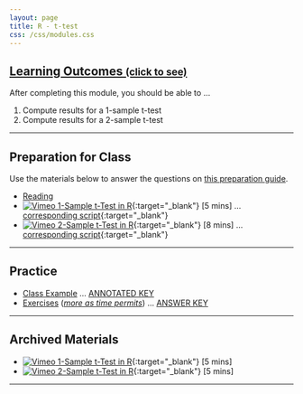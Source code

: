```yaml
---
layout: page
title: R - t-test
css: /css/modules.css
---
```


<div class="panel-group-ILOs">
  <div class="panel panel-default">
    <div class="panel-heading">
      <h2 class="panel-title">
        <a data-toggle="collapse" href="#ILOs">Learning Outcomes <small>(click to see)</small></a>
      </h2>
    </div>
    <div id="ILOs" class="panel-collapse collapse">
      <div class="panel-body">
<p>After completing this module, you should be able to ...</p>

<ol>
  <li>Compute results for a 1-sample t-test</li>
  <li>Compute results for a 2-sample t-test</li>
</ol>
      </div>
    </div>
  </div>
</div>

----

## Preparation for Class

Use the materials below to answer the questions on [this preparation guide](Prep/Rt1EDA).

* [Reading](bookR/Rttests.html)
* [![Vimeo](../img/dhovid.png) 1-Sample t-Test in R](https://vimeo.com/user45324800/1samplettest){:target="_blank"} [5 mins] ... [corresponding script](HO/1Samplet_RHO.html){:target="_blank"}
* [![Vimeo](../img/dhovid.png) 2-Sample t-Test in R](https://vimeo.com/user45324800/2samplettest){:target="_blank"} [8 mins] ... [corresponding script](HO/2Samplet_RHO.html){:target="_blank"}

----

## Practice

* [Class Example](CE/Rttests_CExmpl) ... [ANNOTATED KEY](CE/KEY_Rttests_CExmpl)
* [Exercises](CE/Rttests_CE1) ([*more as time permits*](CE/Rttests_CE2)) ... [ANSWER KEY](CE/KEY_Rttests_CE)

----

## Archived Materials

* [![Vimeo](../img/dhovid.png) 1-Sample t-Test in R](https://vimeo.com/user45324800/1samplettest){:target="_blank"} [5 mins]
* [![Vimeo](../img/dhovid.png) 2-Sample t-Test in R](https://vimeo.com/user45324800/1samplettest){:target="_blank"} [5 mins]

----
